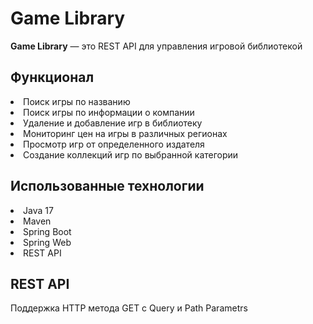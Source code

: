 <h1>Game Library</h1>
<p><b>Game Library</b> — это REST API для управления игровой библиотекой</p>
<h2>Функционал</h2>
<o><li>Поиск игры по названию</li>
   <li>Поиск игры по информации о компании</li>
   <li>Удаление и добавление игр в библиотеку</li>
   <li>Мониторинг цен на игры в различных регионах</li>
   <li>Просмотр игр от определенного издателя</li>
   <li>Создание коллекций игр по выбранной категории</li>
</o>
<h2>Использованные технологии</h2>
<o><li>Java 17</li>
   <li>Maven</li>
   <li>Spring Boot</li>
   <li>Spring Web</li>
   <li>REST API</li></o>
<h2>REST API</h2>
<p>Поддержка HTTP метода GET c Query и Path Parametrs</p>

